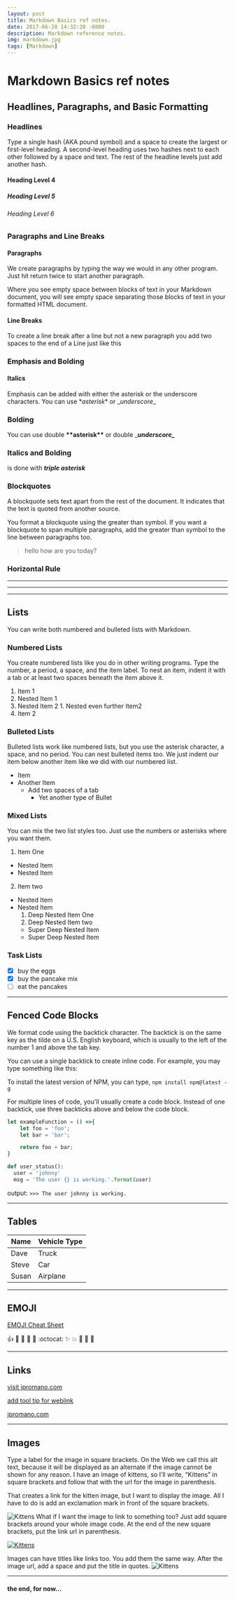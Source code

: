 ```yaml
---
layout: post
title: Markdown Basics ref notes.
date: 2017-06-28 14:32:20 -0800
description: Markdown reference notes.
img: markdown.jpg
tags: [Markdown]
---
```

# Markdown Basics ref notes

## Headlines, Paragraphs, and Basic Formatting

### Headlines

Type a single hash (AKA pound symbol) and a space to create the largest or first-level heading. A second-level heading uses two hashes next to each other followed by a space and text. The rest of the headline levels just add another hash.

#### Heading Level 4

##### Heading Level 5

###### Heading Level 6

### Paragraphs and Line Breaks

#### Paragraphs

We create paragraphs by typing the way we would in any other program. Just hit return twice to start another paragraph.

Where you see empty space between blocks of text in your Markdown document, you will see empty space separating those blocks of text in your formatted HTML document.

#### Line Breaks

To create a line break after a line
but not a new paragraph you add two spaces
to the end of a Line
just like this

### Emphasis and Bolding

#### Italics

Emphasis can be added with either the asterisk or the underscore characters.
You can use \**asterisk*\* or \__underscore_\_

### Bolding

You can use double **\*\*asterisk\*\*** or double \____underscore\____

### Italics and Bolding

is done with ***triple asterisk***

### Blockquotes

A blockquote sets text apart from the rest of the document. It indicates that the text is quoted from another source.

You format a blockquote using the greater than symbol. If you want a blockquote to span multiple paragraphs, add the greater than symbol to the line between paragraphs too.

>hello how are you today?
>

### Horizontal Rule

---

___

***

## Lists

You can write both numbered and bulleted lists with Markdown.

### Numbered Lists

You create numbered lists like you do in other writing programs. Type the number, a period, a space, and the item label. To nest an item, indent it with a tab or at least two spaces beneath the item above it.

1. Item 1
  1. Nested Item 1
  2. Nested Item 2
    1. Nested even further Item2
2. Item 2

### Bulleted Lists

Bulleted lists work like numbered lists, but you use the asterisk character, a space, and no period. You can nest bulleted items too. We just indent our item below another item like we did with our numbered list.

* Item
* Another Item
  * Add two spaces of a tab
    * Yet another type of Bullet

### Mixed Lists

You can mix the two list styles too. Just use the numbers or asterisks where you want them.

1. Item One
  * Nested Item
  * Nested Item
2. Item two
  * Nested Item
  * Nested Item
    1. Deep Nested Item One
    2. Deep Nested Item two
      * Super Deep Nested Item
      * Super Deep Nested Item

### Task Lists

- [x] buy the eggs
- [x] buy the pancake mix
- [ ] eat the pancakes

---
## Fenced Code Blocks

We format code using the backtick character. The backtick is on the same key as the tilde on a U.S. English keyboard, which is usually to the left of the number 1 and above the tab key.

You can use a single backtick to create inline code. For example, you may type something like this:

To install the latest version of NPM, you can type, `npm install npm@latest -g`

For multiple lines of code, you'll usually create a code block. Instead of one backtick, use three backticks above and below the code block.

```JavaScript
let exampleFunction = () =>{
    let foo = 'foo';
    let bar = 'bar';

    return foo + bar;
}

```
```python
def user_status():
  user = 'johnny'
  msg = 'The user {} is working.'.format(user)

```
output:
`>>> The user johnny is working.`

---

## Tables

Name | Vehicle Type
-----|-------------
Dave | Truck
Steve | Car
Susan | Airplane

---


## EMOJI
[EMOJI Cheat Sheet](https://www.webpagefx.com/tools/emoji-cheat-sheet/ "A link to a ton of EMJOI")

:+1: :camel: :tada: :rocket: :metal: :octocat:
:sparkles: :collision: :bug: :honeybee: :seedling:


---
## Links

[visit jpromano.com](http://jpromano.com)

[add tool tip for weblink](http://jpromano.com "Amazing Guy")

[jpromano.com][1]

[1]: http://jpromano.com "Reference link to the amazing johnny romano"

---
## Images
Type a label for the image in square brackets. On the Web we call this alt text, because it will be displayed as an alternate if the image cannot be shown for any reason. I have an image of kittens, so I’ll write, “Kittens” in square brackets and follow that with the url for the image in parenthesis.

That creates a link for the kitten image, but I want to display the image. All I have to do is add an exclamation mark in front of the square brackets.

![Kittens](https://placekitten.com/250/400)
What if I want the image to link to something too? Just add square brackets around your whole image code. At the end of the new square brackets, put the link url in parenthesis.

[![Kittens](https://placekitten.com/300/400)](https://placekitten.com)

Images can have titles like links too. You add them the same way. After the image url, add a space and put the title in quotes.
![Kittens](https://placekitten.com/250/400 "Whaaa chu lookin at")

---
#### the end, for now...
